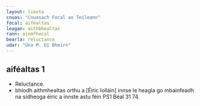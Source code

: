 ```yaml
---
layout: liosta
cnuas: "Cnuasach Focal as Teileann"
focal: aiféaltas
leagan: aithbhealtas
rann: ainmfhocal
bearla: reluctance
udar: "Úna M. Uí Bheirn"
---
```

## aiféaltas 1

* Reluctance.
* bhíodh aithmhealtas orthu a [Éiric Iolláin] innse le heagla go mbainfeadh na
sídheoga éiric a innste astu féin PS1 Béal 31 74.

